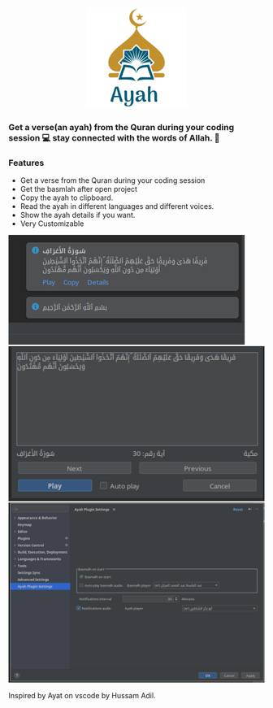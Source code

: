 <!-- Plugin description -->
<p align="center">
    <img width="200" src="./assets/icon.svg"  alt="ayah icon"/>
</p>

### Get a verse(an ayah) from the Quran during your coding session 💻 stay connected with the words of Allah. 🤍

### Features
- Get a verse from the Quran during your coding session 
- Get the basmlah after open project
- Copy the ayah to clipboard.
- Read the ayah in different languages and different voices.
- Show the ayah details if you want.
- Very Customizable
<!-- Plugin description end -->

![notification](./screenshots/notification_1.0.0.png)
![ayah details](./screenshots/ayah-details_1.0.0.png)
![settings](./screenshots/settings_1.0.0.png)

<p>Inspired by Ayat on vscode by Hussam Adil.</p>
